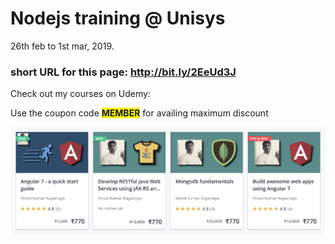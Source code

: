 # Nodejs training @ Unisys

26th feb to 1st mar, 2019.

### short URL for this page: http://bit.ly/2EeUd3J

Check out my courses on Udemy:

Use the coupon code <b><span style="background-color: yellow">MEMBER</span></b> for availing maximum discount

<a href="https://www.udemy.com/user/vinod-197/">
<img src="./reading-material/my-udemy-courses.png"></a>